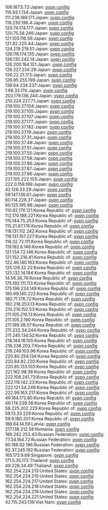 106.167.5.72:Japan: [ovpn config](vpn/106_167_5_72.ovpn)  
110.93.1.134:Japan: [ovpn config](vpn/110_93_1_134.ovpn)  
111.238.189.171:Japan: [ovpn config](vpn/111_238_189_171.ovpn)  
119.230.196.4:Japan: [ovpn config](vpn/119_230_196_4.ovpn)  
120.74.174.177:Japan: [ovpn config](vpn/120_74_174_177.ovpn)  
120.75.58.246:Japan: [ovpn config](vpn/120_75_58_246.ovpn)  
121.103.116.56:Japan: [ovpn config](vpn/121_103_116_56.ovpn)  
121.82.225.44:Japan: [ovpn config](vpn/121_82_225_44.ovpn)  
124.219.219.51:Japan: [ovpn config](vpn/124_219_219_51.ovpn)  
126.116.174.135:Japan: [ovpn config](vpn/126_116_174_135.ovpn)  
126.130.242.14:Japan: [ovpn config](vpn/126_130_242_14.ovpn)  
126.200.184.101:Japan: [ovpn config](vpn/126_200_184_101.ovpn)  
126.227.234.29:Japan: [ovpn config](vpn/126_227_234_29.ovpn)  
126.22.21.173:Japan: [ovpn config](vpn/126_22_21_173.ovpn)  
126.95.255.199:Japan: [ovpn config](vpn/126_95_255_199.ovpn)  
138.64.234.237:Japan: [ovpn config](vpn/138_64_234_237.ovpn)  
1.66.33.174:Japan: [ovpn config](vpn/1_66_33_174.ovpn)  
203.179.136.244:Japan: [ovpn config](vpn/203_179_136_244.ovpn)  
210.224.227.71:Japan: [ovpn config](vpn/210_224_227_71.ovpn)  
219.100.37.104:Japan: [ovpn config](vpn/219_100_37_104.ovpn)  
219.100.37.105:Japan: [ovpn config](vpn/219_100_37_105.ovpn)  
219.100.37.107:Japan: [ovpn config](vpn/219_100_37_107.ovpn)  
219.100.37.177:Japan: [ovpn config](vpn/219_100_37_177.ovpn)  
219.100.37.182:Japan: [ovpn config](vpn/219_100_37_182.ovpn)  
219.100.37.19:Japan: [ovpn config](vpn/219_100_37_19.ovpn)  
219.100.37.31:Japan: [ovpn config](vpn/219_100_37_31.ovpn)  
219.100.37.49:Japan: [ovpn config](vpn/219_100_37_49.ovpn)  
219.100.37.51:Japan: [ovpn config](vpn/219_100_37_51.ovpn)  
219.100.37.55:Japan: [ovpn config](vpn/219_100_37_55.ovpn)  
219.100.37.58:Japan: [ovpn config](vpn/219_100_37_58.ovpn)  
219.100.37.86:Japan: [ovpn config](vpn/219_100_37_86.ovpn)  
219.100.37.87:Japan: [ovpn config](vpn/219_100_37_87.ovpn)  
219.100.37.96:Japan: [ovpn config](vpn/219_100_37_96.ovpn)  
221.105.222.103:Japan: [ovpn config](vpn/221_105_222_103.ovpn)  
222.0.159.199:Japan: [ovpn config](vpn/222_0_159_199.ovpn)  
42.126.33.29:Japan: [ovpn config](vpn/42_126_33_29.ovpn)  
59.147.136.61:Japan: [ovpn config](vpn/59_147_136_61.ovpn)  
60.114.228.37:Japan: [ovpn config](vpn/60_114_228_37.ovpn)  
60.125.195.98:Japan: [ovpn config](vpn/60_125_195_98.ovpn)  
110.92.176.121:Korea Republic of: [ovpn config](vpn/110_92_176_121.ovpn)  
112.170.188.221:Korea Republic of: [ovpn config](vpn/112_170_188_221.ovpn)  
115.144.75.253:Korea Republic of: [ovpn config](vpn/115_144_75_253.ovpn)  
115.21.87.176:Korea Republic of: [ovpn config](vpn/115_21_87_176.ovpn)  
118.131.112.242:Korea Republic of: [ovpn config](vpn/118_131_112_242.ovpn)  
118.131.167.227:Korea Republic of: [ovpn config](vpn/118_131_167_227.ovpn)  
118.32.72.111:Korea Republic of: [ovpn config](vpn/118_32_72_111.ovpn)  
119.192.6.146:Korea Republic of: [ovpn config](vpn/119_192_6_146.ovpn)  
121.134.72.146:Korea Republic of: [ovpn config](vpn/121_134_72_146.ovpn)  
121.152.216.41:Korea Republic of: [ovpn config](vpn/121_152_216_41.ovpn)  
122.46.140.163:Korea Republic of: [ovpn config](vpn/122_46_140_163.ovpn)  
125.128.32.22:Korea Republic of: [ovpn config](vpn/125_128_32_22.ovpn)  
125.132.14.194:Korea Republic of: [ovpn config](vpn/125_132_14_194.ovpn)  
14.56.36.76:Korea Republic of: [ovpn config](vpn/14_56_36_76.ovpn)  
175.192.111.113:Korea Republic of: [ovpn config](vpn/175_192_111_113.ovpn)  
175.196.224.149:Korea Republic of: [ovpn config](vpn/175_196_224_149.ovpn)  
180.69.140.222:Korea Republic of: [ovpn config](vpn/180_69_140_222.ovpn)  
180.71.178.72:Korea Republic of: [ovpn config](vpn/180_71_178_72.ovpn)  
182.218.253.13:Korea Republic of: [ovpn config](vpn/182_218_253_13.ovpn)  
210.216.152.53:Korea Republic of: [ovpn config](vpn/210_216_152_53.ovpn)  
211.105.216.13:Korea Republic of: [ovpn config](vpn/211_105_216_13.ovpn)  
211.105.2.190:Korea Republic of: [ovpn config](vpn/211_105_2_190.ovpn)  
211.199.38.57:Korea Republic of: [ovpn config](vpn/211_199_38_57.ovpn)  
211.222.34.244:Korea Republic of: [ovpn config](vpn/211_222_34_244.ovpn)  
211.245.134.52:Korea Republic of: [ovpn config](vpn/211_245_134_52.ovpn)  
218.144.18.105:Korea Republic of: [ovpn config](vpn/218_144_18_105.ovpn)  
218.238.203.7:Korea Republic of: [ovpn config](vpn/218_238_203_7.ovpn)  
219.249.103.96:Korea Republic of: [ovpn config](vpn/219_249_103_96.ovpn)  
220.80.254.134:Korea Republic of: [ovpn config](vpn/220_80_254_134.ovpn)  
220.84.82.220:Korea Republic of: [ovpn config](vpn/220_84_82_220.ovpn)  
220.85.133.103:Korea Republic of: [ovpn config](vpn/220_85_133_103.ovpn)  
221.162.98.36:Korea Republic of: [ovpn config](vpn/221_162_98_36.ovpn)  
222.108.241.73:Korea Republic of: [ovpn config](vpn/222_108_241_73.ovpn)  
222.116.142.23:Korea Republic of: [ovpn config](vpn/222_116_142_23.ovpn)  
222.121.54.249:Korea Republic of: [ovpn config](vpn/222_121_54_249.ovpn)  
222.99.163.217:Korea Republic of: [ovpn config](vpn/222_99_163_217.ovpn)  
49.164.173.80:Korea Republic of: [ovpn config](vpn/49_164_173_80.ovpn)  
49.174.239.56:Korea Republic of: [ovpn config](vpn/49_174_239_56.ovpn)  
58.225.202.225:Korea Republic of: [ovpn config](vpn/58_225_202_225.ovpn)  
59.13.33.229:Korea Republic of: [ovpn config](vpn/59_13_33_229.ovpn)  
59.9.180.201:Korea Republic of: [ovpn config](vpn/59_9_180_201.ovpn)  
188.64.14.59:Latvia: [ovpn config](vpn/188_64_14_59.ovpn)  
217.138.212.58:Romania: [ovpn config](vpn/217_138_212_58.ovpn)  
188.242.253.43:Russian Federation: [ovpn config](vpn/188_242_253_43.ovpn)  
77.34.164.72:Russian Federation: [ovpn config](vpn/77_34_164_72.ovpn)  
90.188.92.196:Russian Federation: [ovpn config](vpn/90_188_92_196.ovpn)  
92.37.245.192:Russian Federation: [ovpn config](vpn/92_37_245_192.ovpn)  
165.173.9.69:Singapore: [ovpn config](vpn/165_173_9_69.ovpn)  
171.5.35.172:Thailand: [ovpn config](vpn/171_5_35_172.ovpn)  
49.228.34.49:Thailand: [ovpn config](vpn/49_228_34_49.ovpn)  
162.254.224.213:United States: [ovpn config](vpn/162_254_224_213.ovpn)  
162.254.224.215:United States: [ovpn config](vpn/162_254_224_215.ovpn)  
162.254.224.217:United States: [ovpn config](vpn/162_254_224_217.ovpn)  
162.254.224.218:United States: [ovpn config](vpn/162_254_224_218.ovpn)  
162.254.224.219:United States: [ovpn config](vpn/162_254_224_219.ovpn)  
162.254.224.221:United States: [ovpn config](vpn/162_254_224_221.ovpn)  
42.115.243.139:Viet Nam: [ovpn config](vpn/42_115_243_139.ovpn)  
